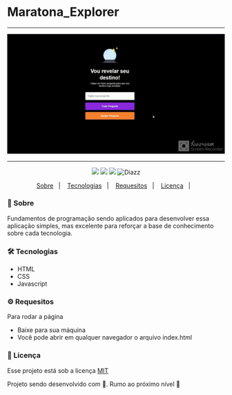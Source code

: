 # Maratona_Explorer

***

<p align="center">
    <img src="https://raw.githubusercontent.com/wevdiaz/Maratona_Explorer/main/img/maratonaExplorer.gif">
</p>

***

 <p align="center">  
      <a>
          <img src="https://img.shields.io/github/repo-size/wevdiaz/Maratona_Explorer?color=%237158e2">        
      </a>  
      <a>
          <img src="https://img.shields.io/github/license/wevdiaz/Maratona_Explorer?color=%237158e2">        
      </a>      
      <a>
          <img src="https://img.shields.io/github/languages/count/wevdiaz/Maratona_Explorer?color=%237158e2">       
      </a>      
      <a>          
          <img alt="Diazz" src="https://img.shields.io/badge/made%20by-Diazz-Maratona_Explorer?color=%237158e2"> 
      </a>      
  </p> 

<p align="center">
    <a href="#speech_balloon-sobre">Sobre</a>&nbsp;&nbsp;&nbsp;|&nbsp;&nbsp;&nbsp;
    <a href="#hammer_and_wrench-tecnologias">Tecnologias</a>&nbsp;&nbsp;&nbsp;|&nbsp;&nbsp;&nbsp;
    <a href="#gear-requesitos">Requesitos</a>&nbsp;&nbsp;&nbsp;|&nbsp;&nbsp;&nbsp;
    <a href="#scroll-licença">Licença</a>&nbsp;&nbsp;&nbsp;|&nbsp;&nbsp;&nbsp;    
</p>

### :speech_balloon: Sobre
Fundamentos de programação sendo aplicados para desenvolver essa aplicação simples, mas excelente para reforçar a base de conhecimento sobre cada tecnologia.
 
 ### :hammer_and_wrench: Tecnologias
 
 * HTML
 * CSS
 * Javascript

### :gear: Requesitos

Para rodar a página

* Baixe para sua máquina
* Você pode abrir em qualquer navegador o arquivo index.html

### :scroll: Licença

Esse projeto está sob a licença [MIT](https://github.com/wevdiaz/Maratona_Explorer/blob/main/LICENSE)

Projeto sendo desenvolvido com :blue_heart:. Rumo ao próximo nível :rocket: 
